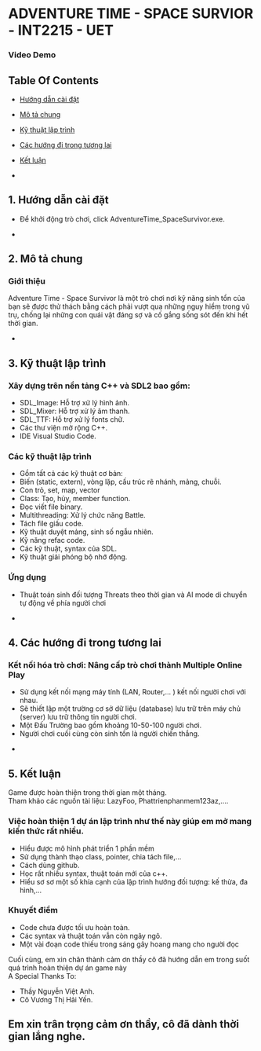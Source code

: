 #  ADVENTURE TIME - SPACE SURVIOR - INT2215 - UET
### Video Demo 
## Table Of Contents <br />
* [Hướng dẫn cài đặt](#setup)
* [Mô tả chung](#info)
* [Kỹ thuật lập trình](#tech)
* [Các hướng đi trong tương lai](#future)
* [Kết luận](#summary)


* <a name="setup"/>
## 1. Hướng dẫn cài đặt
- Để khởi động trò chơi, click AdventureTime_SpaceSurvivor.exe. <br />


* <a name="info"/>
## 2. Mô tả chung <br />

### Giới thiệu
Adventure Time - Space Survivor là một trò chơi nơi kỹ năng sinh tồn của bạn sẽ được thử thách bằng cách phải vượt qua những nguy hiểm trong vũ trụ, chống lại những con quái vật đáng sợ và cố gắng sống sót đến khi hết thời gian. <br />

* <a name="tech"/>
## 3. Kỹ thuật lập trình <br />
### Xây dựng trên nền tảng C++ và SDL2 bao gồm:<br />
- SDL_Image: Hỗ trợ xử lý hình ảnh.
- SDL_Mixer: Hỗ trợ xử lý âm thanh. <br />
- SDL_TTF: Hỗ trợ xử lý fonts chữ. <br />
- Các thư viện mở rộng C++. <br />
- IDE Visual Studio Code. <br />

### Các kỹ thuật lập trình <br />
- Gồm tất cả các kỹ thuật cơ bản: <br />
- Biến (static, extern), vòng lặp, cấu trúc rẽ nhánh, mảng, chuỗi. <br />
- Con trỏ, set, map, vector <br />
- Class: Tạo, hủy, member function. <br />
- Đọc viết file binary. <br />
- Multithreading: Xử lý chức năng Battle.<br />
- Tách file giấu code.<br />
- Kỹ thuật duyệt mảng, sinh số ngẫu nhiên.<br />
- Kỹ năng refac code.
- Các kỹ thuật, syntax của SDL.
- Kỹ thuật giải phóng bộ nhớ động. <br />

### Ứng dụng <br />
- Thuật toán sinh đối tượng Threats theo thời gian và AI mode di chuyển tự động về phía người chơi <br />

* <a name="future"/>
## 4. Các hướng đi trong tương lai <br />
### Kết nối hóa trò chơi: Nâng cấp trò chơi thành Multiple Online Play <br />
- Sử dụng kết nối mạng máy tính (LAN, Router,... ) kết nối người chơi với nhau. <br />
- Sẽ thiết lập một trường cơ sở dữ liệu (database) lưu trữ trên máy chủ (server) lưu trữ thông tin người chơi. <br />
- Một Đấu Trường bao gồm khoảng 10-50-100 người chơi. <br />
- Người chơi cuối cùng còn sinh tồn là người chiến thắng. <br />

* <a name="summary"/>
## 5. Kết luận
Game được hoàn thiện trong thời gian một tháng. <br />
Tham khảo các nguồn tài liệu: LazyFoo, Phattrienphanmem123az,.... <br />

### Việc hoàn thiện 1 dự án lập trình như thế này giúp em mở mang kiến thức rất nhiều.<br />
- Hiểu được mô hình phát triển 1 phần mềm <br />
- Sử dụng thành thạo class, pointer, chia tách file,...<br />
- Cách dùng github.<br />
- Học rất nhiều syntax, thuật toán mới của c++.<br />
- Hiểu sơ sơ một số khía cạnh của lập trình hướng đối tượng: kế thừa, đa hình,...<br />

### Khuyết điểm <br />
- Code chưa được tối ưu hoàn toàn. <br />
- Các syntax và thuật toán vẫn còn ngây ngô. <br />
- Một vài đoạn code thiếu trong sáng gây hoang mang cho người đọc <br />

Cuối cùng, em xin chân thành cảm ơn thầy cô đã hướng dẫn em trong suốt quá trình hoàn thiện dự án game này <br />
A Special Thanks To:<br />
- Thầy Nguyễn Việt Anh.<br />
- Cô Vương Thị Hải Yến.<br />
## Em xin trân trọng cảm ơn thầy, cô đã dành thời gian lắng nghe. <br />
